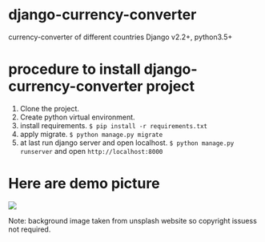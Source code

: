 # django-currency-converter
currency-converter of different countries Django v2.2+, python3.5+
# procedure to install django-currency-converter project
1. Clone the project.
2. Create python virtual environment.
3. install requirements.
   ```$ pip install -r requirements.txt```
4. apply migrate.
  ```$ python manage.py migrate```
5. at last run django server and open localhost.
  ```$ python manage.py runserver```
  and
  open ```http://localhost:8000```
  
# Here are demo picture
<img src="currency/static/currency/images/Screenshot from 2019-09-07 00-00-46.png" />

Note: background image taken from unsplash website so copyright issuess not required.
